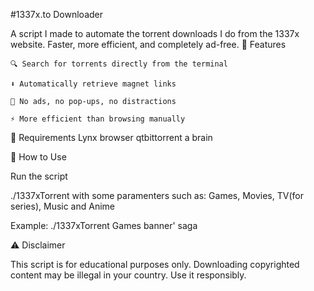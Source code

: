#1337x.to Downloader

A script I made to automate the torrent downloads I do from the 1337x website. Faster, more efficient, and completely ad-free.
🚀 Features

    🔍 Search for torrents directly from the terminal

    ⬇️ Automatically retrieve magnet links

    🛑 No ads, no pop-ups, no distractions

    ⚡ More efficient than browsing manually

🔧 Requirements
  Lynx browser
  qtbittorrent
  a brain

🚀 How to Use

  Run the script

 ./1337xTorrent with some paramenters such as:  Games, Movies, TV(for series), Music and Anime

Example: ./1337xTorrent Games banner' saga
   

⚠️ Disclaimer

This script is for educational purposes only. Downloading copyrighted content may be illegal in your country. Use it responsibly.
